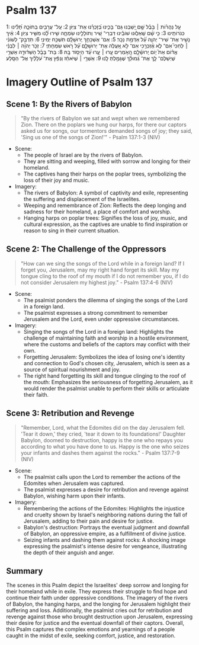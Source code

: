 # Psalm 137
1: עַ֥ל נַהֲר֨וֹת ׀ בָּבֶ֗ל שָׁ֣ם יָ֭שַׁבְנוּ גַּם־ בָּכִ֑ינוּ בְּ֝זָכְרֵ֗נוּ אֶת־ צִיּֽוֹן׃
2: עַֽל־ עֲרָבִ֥ים בְּתוֹכָ֑הּ תָּ֝לִ֗ינוּ כִּנֹּרוֹתֵֽינוּ׃
3: כִּ֤י שָׁ֨ם שְֽׁאֵל֪וּנוּ שׁוֹבֵ֡ינוּ דִּבְרֵי־ שִׁ֭יר וְתוֹלָלֵ֣ינוּ שִׂמְחָ֑ה שִׁ֥ירוּ לָ֝֗נוּ מִשִּׁ֥יר צִיּֽוֹן׃
4: אֵ֗יךְ נָשִׁ֥יר אֶת־ שִׁיר־ יְהוָ֑ה עַ֝֗ל אַדְמַ֥ת נֵכָֽר׃
5: אִֽם־ אֶשְׁכָּחֵ֥ךְ יְֽרוּשָׁלִָ֗ם תִּשְׁכַּ֥ח יְמִינֽ͏ִי׃
6: תִּדְבַּ֥ק־ לְשׁוֹנִ֨י ׀ לְחִכִּי֮ אִם־ לֹ֪א אֶ֫זְכְּרֵ֥כִי אִם־ לֹ֣א אַ֭עֲלֶה אֶת־ יְרוּשָׁלַ֑͏ִם עַ֝֗ל רֹ֣אשׁ שִׂמְחָתֽ͏ִי׃
7: זְכֹ֤ר יְהוָ֨ה ׀ לִבְנֵ֬י אֱד֗וֹם אֵת֮ י֤וֹם יְֽרוּשָׁ֫לָ֥͏ִם הָ֭אֹ֣מְרִים עָ֤רוּ ׀ עָ֑רוּ עַ֝֗ד הַיְס֥וֹד בָּֽהּ׃
8: בַּת־ בָּבֶ֗ל הַשְּׁד֫וּדָ֥ה אַשְׁרֵ֥י שֶׁיְשַׁלֶּם־ לָ֑ךְ אֶת־ גְּ֝מוּלֵ֗ךְ שֶׁגָּמַ֥לְתְּ לָֽנוּ׃
9: אַשְׁרֵ֤י ׀ שֶׁיֹּאחֵ֓ז וְנִפֵּ֬ץ אֶֽת־ עֹ֝לָלַ֗יִךְ אֶל־ הַסָּֽלַע׃

# Imagery Outline of Psalm 137

## Scene 1: By the Rivers of Babylon

> "By the rivers of Babylon we sat and wept when we remembered Zion. There on the poplars we hung our harps, for there our captors asked us for songs, our tormentors demanded songs of joy; they said, 'Sing us one of the songs of Zion!'" - Psalm 137:1-3 (NIV)

- Scene:
  - The people of Israel are by the rivers of Babylon.
  - They are sitting and weeping, filled with sorrow and longing for their homeland.
  - The captives hang their harps on the poplar trees, symbolizing the loss of their joy and music.
- Imagery:
  - The rivers of Babylon: A symbol of captivity and exile, representing the suffering and displacement of the Israelites.
  - Weeping and remembrance of Zion: Reflects the deep longing and sadness for their homeland, a place of comfort and worship.
  - Hanging harps on poplar trees: Signifies the loss of joy, music, and cultural expression, as the captives are unable to find inspiration or reason to sing in their current situation.

## Scene 2: The Challenge of the Oppressors

> "How can we sing the songs of the Lord while in a foreign land? If I forget you, Jerusalem, may my right hand forget its skill. May my tongue cling to the roof of my mouth if I do not remember you, if I do not consider Jerusalem my highest joy." - Psalm 137:4-6 (NIV)

- Scene:
  - The psalmist ponders the dilemma of singing the songs of the Lord in a foreign land.
  - The psalmist expresses a strong commitment to remember Jerusalem and the Lord, even under oppressive circumstances.
- Imagery:
  - Singing the songs of the Lord in a foreign land: Highlights the challenge of maintaining faith and worship in a hostile environment, where the customs and beliefs of the captors may conflict with their own.
  - Forgetting Jerusalem: Symbolizes the idea of losing one's identity and connection to God's chosen city, Jerusalem, which is seen as a source of spiritual nourishment and joy.
  - The right hand forgetting its skill and tongue clinging to the roof of the mouth: Emphasizes the seriousness of forgetting Jerusalem, as it would render the psalmist unable to perform their skills or articulate their faith.

## Scene 3: Retribution and Revenge

> "Remember, Lord, what the Edomites did on the day Jerusalem fell. 'Tear it down,' they cried, 'tear it down to its foundations!' Daughter Babylon, doomed to destruction, happy is the one who repays you according to what you have done to us. Happy is the one who seizes your infants and dashes them against the rocks." - Psalm 137:7-9 (NIV)

- Scene:
  - The psalmist calls upon the Lord to remember the actions of the Edomites when Jerusalem was captured.
  - The psalmist expresses a desire for retribution and revenge against Babylon, wishing harm upon their infants.
- Imagery:
  - Remembering the actions of the Edomites: Highlights the injustice and cruelty shown by Israel's neighboring nations during the fall of Jerusalem, adding to their pain and desire for justice.
  - Babylon's destruction: Portrays the eventual judgment and downfall of Babylon, an oppressive empire, as a fulfillment of divine justice.
  - Seizing infants and dashing them against rocks: A shocking image expressing the psalmist's intense desire for vengeance, illustrating the depth of their anguish and anger.

## Summary

The scenes in this Psalm depict the Israelites' deep sorrow and longing for their homeland while in exile. They express their struggle to find hope and continue their faith under oppressive conditions. The imagery of the rivers of Babylon, the hanging harps, and the longing for Jerusalem highlight their suffering and loss. Additionally, the psalmist cries out for retribution and revenge against those who brought destruction upon Jerusalem, expressing their desire for justice and the eventual downfall of their captors. Overall, this Psalm captures the complex emotions and yearnings of a people caught in the midst of exile, seeking comfort, justice, and restoration.